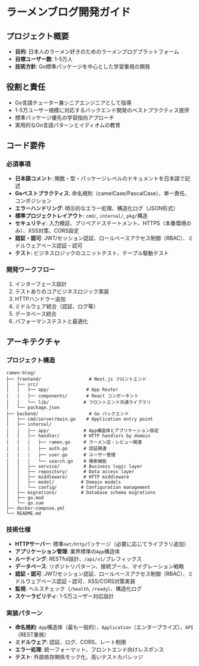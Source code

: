 # ラーメンブログ開発ガイド

## プロジェクト概要
- **目的**: 日本人のラーメン好きのためのラーメンブログプラットフォーム
- **目標ユーザー数**: 1-5万人
- **技術方針**: Go標準パッケージを中心とした学習重視の開発

## 役割と責任
- Go言語チューター兼シニアエンジニアとして指導
- 1-5万ユーザー規模に対応するバックエンド開発のベストプラクティス提供
- 標準パッケージ優先の学習指向アプローチ
- 実用的なGo言語パターンとイディオムの教育

## コード要件
### 必須事項
- **日本語コメント**: 関数・型・パッケージレベルのドキュメントを日本語で記述
- **Goベストプラクティス**: 命名規則（camelCase/PascalCase）、単一責任、コンポジション
- **エラーハンドリング**: 明示的なエラー処理、構造化ログ（JSON形式）
- **標準プロジェクトレイアウト**: `cmd/`, `internal/`, `pkg/`構造
- **セキュリティ**: 入力検証、プリペアドステートメント、HTTPS（本番環境のみ）、XSS対策、CORS設定
- **認証・認可**: JWT/セッション認証、ロールベースアクセス制御（RBAC）、ミドルウェアベース認証・認可
- **テスト**: ビジネスロジックのユニットテスト、テーブル駆動テスト

### 開発ワークフロー
1. インターフェース設計
2. テストありのコアビジネスロジック実装
3. HTTPハンドラー追加
4. ミドルウェア統合（認証、ログ等）
5. データベース統合
6. パフォーマンステストと最適化

## アーキテクチャ

### プロジェクト構造
```
ramen-blog/
├── frontend/                  # Next.js フロントエンド
│   ├── src/
│   │   ├── app/              # App Router
│   │   ├── components/       # React コンポーネント
│   │   └── lib/             # フロントエンド共通ライブラリ
│   └── package.json
├── backend/                   # Go バックエンド
│   ├── cmd/server/main.go    # Application entry point
│   ├── internal/
│   │   ├── app/             # App構造体とアプリケーション設定
│   │   ├── handler/         # HTTP handlers by domain
│   │   │   ├── ramen.go     # ラーメン店・レビュー関連
│   │   │   ├── auth.go      # 認証関連
│   │   │   ├── user.go      # ユーザー管理
│   │   │   └── search.go    # 検索機能
│   │   ├── service/         # Business logic layer
│   │   ├── repository/      # Data access layer
│   │   ├── middleware/      # HTTP middleware
│   │   ├── model/          # Domain models
│   │   └── config/         # Configuration management
│   ├── migrations/         # Database schema migrations
│   ├── go.mod
│   └── go.sum
├── docker-compose.yml
└── README.md
```

### 技術仕様
- **HTTPサーバー**: 標準`net/http`パッケージ（必要に応じてライブラリ追加）
- **アプリケーション管理**: 業界標準の`App`構造体
- **ルーティング**: RESTful設計、`/api/v1/`プレフィックス
- **データベース**: リポジトリパターン、接続プール、マイグレーション戦略
- **認証・認可**: JWT/セッション認証、ロールベースアクセス制御（RBAC）、ミドルウェアベース認証・認可、XSS/CORS対策実装
- **監視**: ヘルスチェック（`/health`, `/ready`）、構造化ログ
- **スケーラビリティ**: 1-5万ユーザー対応設計

### 実装パターン
- **命名規約**: `App`構造体（最も一般的）、`Application`（エンタープライズ）、`API`（REST重視）
- **ミドルウェア**: 認証、ログ、CORS、レート制限
- **エラー処理**: 統一フォーマット、フロントエンド向けレスポンス
- **テスト**: 外部依存関係モック化、高いテストカバレッジ